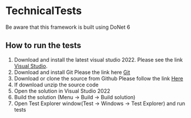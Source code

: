# TechnicalTests

Be aware that this framework is built using DoNet 6

## How to run the tests

1. Download and install  the latest visual studio 2022. Please see the link [Visual Studio]( https://visualstudio.microsoft.com/downloads/).
2. Download and install Git   Please the link here  [Git](https://git-scm.com/downloads)
3. Download  or clone the source from Github  Please follow the link   [Here](https://github.com/BKuatche/R2RTechnicalTests.git)
4. If download unzip the source code
5. Open the  solution in Visual Studio 2022
6. Build the solution (Menu -> Build -> Build solution)
7. Open Test Explorer window(Test -> Windows -> Test Explorer) and run tests
